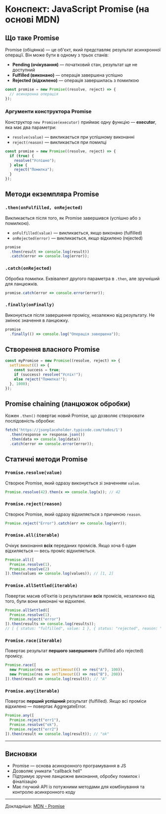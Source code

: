 # Конспект: JavaScript Promise (на основі MDN)

## Що таке Promise

Promise (обіцянка) — це об'єкт, який представляє результат асинхронної операції. Він може бути в одному з трьох станів:

- **Pending (очікування)** — початковий стан, результат ще не доступний
- **Fulfilled (виконано)** — операція завершена успішно
- **Rejected (відхилено)** — операція завершилась з помилкою

```js
const promise = new Promise((resolve, reject) => {
  // асинхронна операція
});
```

### Аргументи конструктора Promise

Конструктор `new Promise(executor)` приймає одну функцію — **executor**, яка має два параметри:

- `resolve(value)` — викликається при успішному виконанні
- `reject(reason)` — викликається при помилці

```js
const promise = new Promise((resolve, reject) => {
  if (true) {
    resolve("Успішно");
  } else {
    reject("Помилка");
  }
});
```

## Методи екземпляра Promise

### `.then(onFulfilled, onRejected)`

Викликається після того, як Promise завершився (успішно або з помилкою).

- `onFulfilled(value)` — викликається, якщо виконано (fulfilled)
- `onRejected(error)` — викликається, якщо відхилено (rejected)

```js
promise
  .then(result => console.log(result))
  .catch(error => console.log(error));
```

### `.catch(onRejected)`

Обробка помилки. Еквівалент другого параметра в `.then`, але зручніший для ланцюжків.

```js
promise.catch(error => console.error(error));
```

### `.finally(onFinally)`

Виконується після завершення промісу, незалежно від результату. Не змінює значення в ланцюжку.

```js
promise
  .finally(() => console.log("Операція завершена"));
```

## Створення власного Promise

```js
const myPromise = new Promise((resolve, reject) => {
  setTimeout(() => {
    const success = true;
    if (success) resolve("Успіх!");
    else reject("Помилка!");
  }, 1000);
});
```

## Promise chaining (ланцюжок обробки)

Кожен `.then()` повертає новий Promise, що дозволяє створювати послідовність обробки:

```js
fetch('https://jsonplaceholder.typicode.com/todos/1')
  .then(response => response.json())
  .then(data => console.log(data))
  .catch(error => console.error(error));
```

## Статичні методи Promise

### `Promise.resolve(value)`

Створює Promise, який одразу виконується зі значенням `value`.

```js
Promise.resolve(42).then(x => console.log(x)); // 42
```

### `Promise.reject(reason)`

Створює Promise, який одразу відхиляється з причиною `reason`.

```js
Promise.reject("Error").catch(err => console.log(err));
```

### `Promise.all(iterable)`

Очікує виконання **всіх** переданих промісів. Якщо хоча б один відхиляється — весь проміс відхиляється.

```js
Promise.all([
  Promise.resolve(1),
  Promise.resolve(2)
]).then(values => console.log(values)); // [1, 2]
```

### `Promise.allSettled(iterable)`

Повертає масив об’єктів із результатами **всіх** промісів, незалежно від того, були вони виконані чи відхилені.

```js
Promise.allSettled([
  Promise.resolve(1),
  Promise.reject("error")
]).then(results => console.log(results));
// [ { status: "fulfilled", value: 1 }, { status: "rejected", reason: "error" } ]
```

### `Promise.race(iterable)`

Повертає результат **першого завершеного** (fulfilled або rejected) промісу.

```js
Promise.race([
  new Promise(res => setTimeout(() => res("A"), 100)),
  new Promise(res => setTimeout(() => res("B"), 200))
]).then(result => console.log(result)); // "A"
```

### `Promise.any(iterable)`

Повертає **перший успішний** результат (fulfilled). Якщо всі проміси відхилено — повертає AggregateError.

```js
Promise.any([
  Promise.reject("err1"),
  Promise.resolve("ok"),
  Promise.reject("err2")
]).then(result => console.log(result)); // "ok"
```

---

## Висновки

- Promise — основа асинхронного програмування в JS
- Дозволяє уникати "callback hell"
- Підтримує зручне ланцюжне виконання, обробку помилок і фіналізацію
- Має гнучкий API із потужними методами для комбінування та контролю асинхронного коду

---

Докладніше: [MDN - Promise](https://developer.mozilla.org/en-US/docs/Web/JavaScript/Reference/Global_Objects/Promise)

